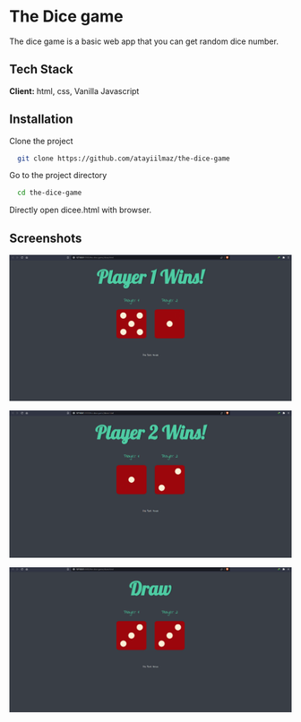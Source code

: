 
# The Dice game

The dice game is a basic web app that you can get random dice number.
## Tech Stack

**Client:** html, css, Vanilla Javascript


## Installation

Clone the project

```bash
  git clone https://github.com/atayiilmaz/the-dice-game
```

Go to the project directory

```bash
  cd the-dice-game
```

Directly open dicee.html with browser.
## Screenshots

![App Screenshot](https://github.com/atayiilmaz/the-dice-game/blob/main/images/Screenshot%202023-04-10%20131511.png)

![App Screenshot](https://github.com/atayiilmaz/the-dice-game/blob/main/images/Screenshot%202023-04-10%20131534.png)

![App Screenshot](https://github.com/atayiilmaz/the-dice-game/blob/main/images/Screenshot%202023-04-10%20131547.png)


